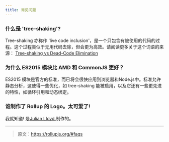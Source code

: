 ```yaml
---
title: 常见问题
---
```


### 什么是 'tree-shaking'?

Tree-shaking 亦称作 'live code inclusion'，是一个只包含有被使用的代码的过程。这个过程类似于无用代码去除，但会更为高效。请阅读更多关于这个词语的来源： [Tree-shaking vs Dead-Code Elimination](https://medium.com/@Rich_Harris/tree-shaking-versus-dead-code-elimination-d3765df85c80#.jnypozs9n)

### 为什么 ES2015 模块比 AMD 和 CommonJS 更好？

ES2015 模块是官方的标准，而已将会很快应用到浏览器和Node.js中。标准允许静态分析，这使得一些优化，如 tree-shaking 能被启用，以及它还有一些更先进的特性，如循环引用和动态绑定。

### 谁制作了 Rollup 的 Logo。太可爱了!

我就知道! 是[Julian Lloyd.](https://twitter.com/jlmakes)制作的。

***

> 原文：https://rollupjs.org/#faqs